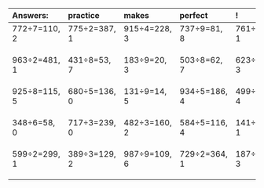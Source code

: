 | Answers: | practice | makes | perfect | ! |
| :--- | :--- | :--- | :--- | :--- |
| 772÷7=110, 2 | 775÷2=387, 1 | 915÷4=228, 3 | 737÷9=81, 8 | 761÷4=190, 1 | 
|   |   |   |   |   | 
|   |   |   |   |   | 
|   |   |   |   |   | 
| 963÷2=481, 1 | 431÷8=53, 7 | 183÷9=20, 3 | 503÷8=62, 7 | 623÷5=124, 3 | 
|   |   |   |   |   | 
|   |   |   |   |   | 
|   |   |   |   |   | 
| 925÷8=115, 5 | 680÷5=136, 0 | 131÷9=14, 5 | 934÷5=186, 4 | 499÷5=99, 4 | 
|   |   |   |   |   | 
|   |   |   |   |   | 
|   |   |   |   |   | 
| 348÷6=58, 0 | 717÷3=239, 0 | 482÷3=160, 2 | 584÷5=116, 4 | 141÷2=70, 1 | 
|   |   |   |   |   | 
|   |   |   |   |   | 
|   |   |   |   |   | 
| 599÷2=299, 1 | 389÷3=129, 2 | 987÷9=109, 6 | 729÷2=364, 1 | 187÷8=23, 3 | 
|   |   |   |   |   | 
|   |   |   |   |   | 
|   |   |   |   |   | 
